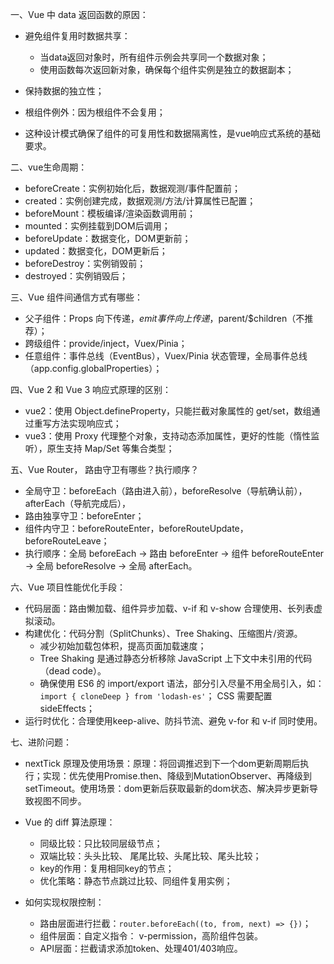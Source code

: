 一、Vue 中 data 返回函数的原因：
- 避免组件复用时数据共享：
   - 当data返回对象时，所有组件示例会共享同一个数据对象；
   - 使用函数每次返回新对象，确保每个组件实例是独立的数据副本；
 
- 保持数据的独立性；
- 根组件例外：因为根组件不会复用；
- 这种设计模式确保了组件的可复用性和数据隔离性，是vue响应式系统的基础要求。

二、vue生命周期：
- beforeCreate：实例初始化后，数据观测/事件配置前；
- created：实例创建完成，数据观测/方法/计算属性已配置；
- beforeMount：模板编译/渲染函数调用前；
- mounted：实例挂载到DOM后调用；
- beforeUpdate：数据变化，DOM更新前；
- updated：数据变化，DOM更新后；
- beforeDestroy：实例销毁前；
- destroyed：实例销毁后；

三、Vue 组件间通信方式有哪些：
- 父子组件：Props 向下传递，$emit 事件向上传递，$parent/$children（不推荐）；
- 跨级组件：provide/inject，Vuex/Pinia；
- 任意组件：事件总线（EventBus），Vuex/Pinia 状态管理，全局事件总线（app.config.globalProperties）；

四、Vue 2 和 Vue 3 响应式原理的区别：
- vue2：使用 Object.defineProperty，只能拦截对象属性的 get/set，数组通过重写方法实现响应式；
- vue3：使用 Proxy 代理整个对象，支持动态添加属性，更好的性能（惰性监听），原生支持 Map/Set 等集合类型；

五、Vue Router， 路由守卫有哪些？执行顺序？
- 全局守卫：beforeEach（路由进入前），beforeResolve（导航确认前），afterEach（导航完成后），
- 路由独享守卫：beforeEnter；
- 组件内守卫：beforeRouteEnter，beforeRouteUpdate，beforeRouteLeave；
- 执行顺序：全局 beforeEach → 路由 beforeEnter → 组件 beforeRouteEnter → 全局 beforeResolve → 全局 afterEach。

六、Vue 项目性能优化手段：
- 代码层面：路由懒加载、组件异步加载、v-if 和 v-show 合理使用、长列表虚拟滚动。
- 构建优化：代码分割（SplitChunks）、Tree Shaking、压缩图片/资源。
   - 减少初始加载包体积，提高页面加载速度；
   - Tree Shaking 是通过静态分析移除 JavaScript 上下文中未引用的代码（dead code）。
   - 确保使用 ES6 的 import/export 语法，部分引入尽量不用全局引入，如：`import { cloneDeep } from 'lodash-es'`； CSS 需要配置 sideEffects；
- 运行时优化：合理使用keep-alive、防抖节流、避免 v-for 和 v-if 同时使用。


七、进阶问题：
- nextTick 原理及使用场景：原理：将回调推迟到下一个dom更新周期后执行；实现：优先使用Promise.then、降级到MutationObserver、再降级到setTimeout。使用场景：dom更新后获取最新的dom状态、解决异步更新导致视图不同步。
- Vue 的 diff 算法原理：
   - 同级比较：只比较同层级节点；
   - 双端比较：头头比较、 尾尾比较、头尾比较、尾头比较；
   - key的作用：复用相同key的节点；
   - 优化策略：静态节点跳过比较、同组件复用实例；
 
- 如何实现权限控制：
   - 路由层面进行拦截：`router.beforeEach((to, from, next) => {})`；
   - 组件层面：自定义指令： v-permission，高阶组件包装。
   - API层面：拦截请求添加token、处理401/403响应。







